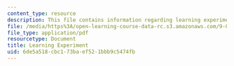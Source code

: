 ```yaml
---
content_type: resource
description: This file contains information regarding learning experiment.
file: /media/https%3A/open-learning-course-data-rc.s3.amazonaws.com/9-07-statistics-for-brain-and-cognitive-science-fall-2016/6de5a518cbc173baef521bbb9c5474fb_MIT9_07F16_lec4_Learning.pdf
file_type: application/pdf
resourcetype: Document
title: Learning Experiment
uid: 6de5a518-cbc1-73ba-ef52-1bbb9c5474fb
---
```


